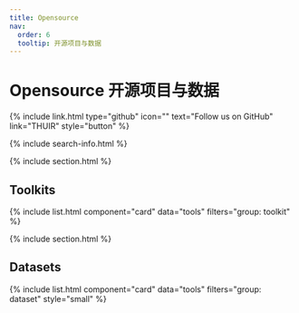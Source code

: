 ```yaml
---
title: Opensource
nav:
  order: 6
  tooltip: 开源项目与数据
---
```


# <i class="fas fa-tools"></i>Opensource 开源项目与数据

{%
  include link.html
  type="github"
  icon=""
  text="Follow us on GitHub"
  link="THUIR"
  style="button"
%}

{% include search-info.html %}

{% include section.html %}

## Toolkits

{% include list.html component="card" data="tools" filters="group: toolkit" %}

{% include section.html %}

## Datasets

{% include list.html component="card" data="tools" filters="group: dataset" style="small" %}
